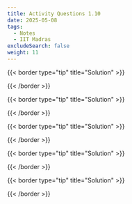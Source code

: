 ```yaml
---
title: Activity Questions 1.10
date: 2025-05-08
tags:
  - Notes 
  - IIT Madras
excludeSearch: false
weight: 11
---
```



{{< border type="tip" title="Solution" >}}

{{< /border >}}

{{< border type="tip" title="Solution" >}}

{{< /border >}}

{{< border type="tip" title="Solution" >}}

{{< /border >}}

{{< border type="tip" title="Solution" >}}

{{< /border >}}

{{< border type="tip" title="Solution" >}}

{{< /border >}}